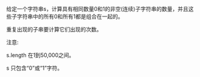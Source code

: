给定一个字符串s，计算具有相同数量0和1的非空(连续)子字符串的数量，并且这些子字符串中的所有0和所有1都是组合在一起的。

重复出现的子串要计算它们出现的次数。

注意: 

s.length 在1到50,000之间。

s 只包含“0”或“1”字符。
